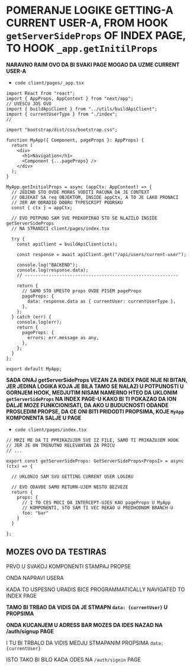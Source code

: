 # POMERANJE LOGIKE GETTING-A CURRENT USER-A, FROM HOOK `getServerSideProps` OF INDEX PAGE, TO HOOK `_app.getInitilProps`

**NARAVNO RAIM OVO DA BI SVAKI PAGE MOGAO DA UZME CURRENT USER-A**

- `code client/pages/_app.tsx`

```tsx
import React from "react";
import { AppProps, AppContext } from "next/app";
// UVESCU JOS OVO
import { buildApiClient } from "../utils/buildApiClient";
import { currentUserType } from "./index";
//

import "bootstrap/dist/css/bootstrap.css";

function MyApp({ Component, pageProps }: AppProps) {
  return (
    <div>
      <h1>Navigation</h1>
      <Component {...pageProps} />
    </div>
  );
}

MyApp.getInitialProps = async (appCtx: AppContext) => {
  // JEDINO STO OVDE MORAS VODITI RACUNA DA JE CONTEXT
  // OBJEKAT SA req OBJEKTOM, INSIDE appCtx, A TO JE LAKO PRONACI
  // JER AM ODRADIO DOBRU TYPESCRIPT PODRSKU
  const { ctx } = appCtx;

  // EVO POTPUNO SAM SVE PREKOPIRAO STO SE NLAZILO INSIDE getServerSideProps
  // NA STRANICI client/pages/index.tsx

  try {
    const apiClient = buildApiClient(ctx);

    const response = await apiClient.get("/api/users/current-user");

    console.log("BACKEND");
    console.log(response.data);
    // ----------------------------------------------------------

    return {
      // SAMO STO UMESTO props OVDE PISEM pageProps
      pageProps: {
        data: response.data as { currentUser: currentUserType },
      },
    };
  } catch (err) {
    console.log(err);
    return {
      pageProps: {
        errors: err.message as any,
      },
    };
  }
};

export default MyApp;

```

**SADA ONAJ getServerSideProps VEZAN ZA INDEX PAGE NIJE NI BITAN, JER JEDINA LOGIKA KOJA JE BILA TAMO SE NALAZI U POTPUNOSTI U GORNJEM HOOK, MEDJUTIM NISAM NAMERNO HTEO DA UKLONIM `getServerSideProps` NA INDEX PAGE-U KAKO BI TI POKAZAO DA ION DALJE MOZE FUNKCIONISATI, DA AKO U BUDUCNOSTI ODANDE PROSLEDIM PROPSE, DA CE ONI BITI PRIDODTI PROPSIMA, KOJE `MyApp` KOMPONENTA SALJE U PAGE**

- `code client/pages/index.tsx`

```tsx
// MRZI ME DA TI PPRIKAZUJEM SVE IZ FILE, SAMO TI PRIKAZUJEM HOOK
// JER JE ON TRENUTNO RELEVANTAN ZA PRICU
// ...

export const getServerSideProps: GetServerSideProps<PropsI> = async (ctx) => {
  
  // UKLONIO SAM SVU GETTING CURRENT USER LOGIKU

  // EVO ODAVDE SAMO RETURN-UJEM NESTO BEZVEZE
  return {
    props: {
      // I TO CES MOCI DA INTERCEPT-UJES KAO pageProps U MyApp
      // KOMPONENTI, STO SAM TI VEC REKAO U PREDHODNOM BRANCH-U
      foo: "bar"
    }
  }

};
```

## MOZES OVO DA TESTIRAS

PRVO U SVAKOJ KOMPONENTI STAMPAJ PROPSE

ONDA NAPRAVI USERA

KADA TO USPESNO URADIS BICE PROGRAMMATICALLY NAVIGATED TO INDEX PAGE

**TAMO BI TRBAO DA VIDIS DA JE STMAPN `data: {currentUser}` U PROPSIMA**

**ONDA KUCANJEM U ADRESS BAR MOZES DA IDES NAZAD NA /auth/signup PAGE**

I TU BI TRBALO DA VIDIS MEDJU STMAPANIM PROPSIMA `data: {currentUser}`

ISTO TAKO BI BILO KADA ODES NA `/auth/signin` PAGE
